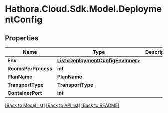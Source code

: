 # Hathora.Cloud.Sdk.Model.DeploymentConfig

## Properties

Name | Type | Description | Notes
------------ | ------------- | ------------- | -------------
**Env** | [**List&lt;DeploymentConfigEnvInner&gt;**](DeploymentConfigEnvInner.md) |  | 
**RoomsPerProcess** | **int** |  | 
**PlanName** | **PlanName** |  | 
**TransportType** | **TransportType** |  | 
**ContainerPort** | **int** |  | 

[[Back to Model list]](../README.md#documentation-for-models) [[Back to API list]](../README.md#documentation-for-api-endpoints) [[Back to README]](../README.md)


